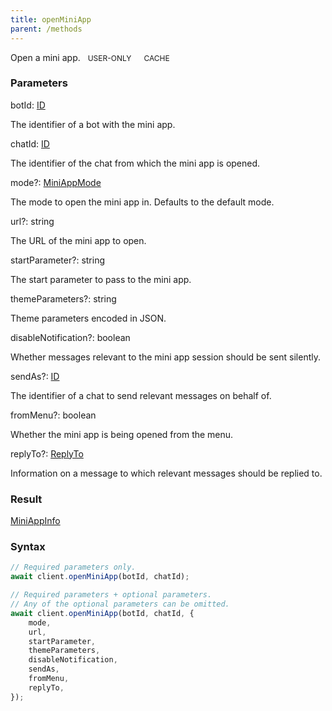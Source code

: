 ```yaml
---
title: openMiniApp
parent: /methods
---
```


Open a mini app.<span class="select-none"> <span class="inline-flex w-fit items-center" style="font-size:12px;white-space:nowrap;word-break:keep-all;"><span class="w-fit bg-dbt select-none text-fgt" style="padding:2px 8px;border-radius:12px;">USER-ONLY</span></span> <span class="inline-flex w-fit items-center" style="font-size:12px;white-space:nowrap;word-break:keep-all;"><span class="w-fit bg-dbt select-none text-fgt" style="padding:2px 8px;border-radius:12px;">CACHE</span></span></span>

### Parameters 

<div class="flex flex-col gap-3"><div><div class="font-mono" id="p_botId" data-anchor><span class="font-bold">botId</span><span class="opacity-50">:</span> <a href="/types/id"  >ID</a></div><div class="pl-3"><div class="no-margin">

The identifier of a bot with the mini app.

</div></div></div><div><div class="font-mono" id="p_chatId" data-anchor><span class="font-bold">chatId</span><span class="opacity-50">:</span> <a href="/types/id"  >ID</a></div><div class="pl-3"><div class="no-margin">

The identifier of the chat from which the mini app is opened.

</div></div></div><div class="flex flex-col gap-3"><div><div class="flex gap-2"><div class="font-mono p" id="p_mode" data-anchor><span class="font-bold">mode</span><span class="opacity-50"><span title="Optional" class="cursor-help">?</span>:</span> <a href="/types/miniappmode"  >MiniAppMode</a></div></div><div class="pl-3"><div class="no-margin">

The mode to open the mini app in. Defaults to the default mode.

</div></div></div><div><div class="flex gap-2"><div class="font-mono p" id="p_url" data-anchor><span class="font-bold">url</span><span class="opacity-50"><span title="Optional" class="cursor-help">?</span>:</span> <span>string</span></div></div><div class="pl-3"><div class="no-margin">

The URL of the mini app to open.

</div></div></div><div><div class="flex gap-2"><div class="font-mono p" id="p_startParameter" data-anchor><span class="font-bold">startParameter</span><span class="opacity-50"><span title="Optional" class="cursor-help">?</span>:</span> <span>string</span></div></div><div class="pl-3"><div class="no-margin">

The start parameter to pass to the mini app.

</div></div></div><div><div class="flex gap-2"><div class="font-mono p" id="p_themeParameters" data-anchor><span class="font-bold">themeParameters</span><span class="opacity-50"><span title="Optional" class="cursor-help">?</span>:</span> <span>string</span></div></div><div class="pl-3"><div class="no-margin">

Theme parameters encoded in JSON.

</div></div></div><div><div class="flex gap-2"><div class="font-mono p" id="p_disableNotification" data-anchor><span class="font-bold">disableNotification</span><span class="opacity-50"><span title="Optional" class="cursor-help">?</span>:</span> <span>boolean</span></div></div><div class="pl-3"><div class="no-margin">

Whether messages relevant to the mini app session should be sent silently.

</div></div></div><div><div class="flex gap-2"><div class="font-mono p" id="p_sendAs" data-anchor><span class="font-bold">sendAs</span><span class="opacity-50"><span title="Optional" class="cursor-help">?</span>:</span> <a href="/types/id"  >ID</a></div></div><div class="pl-3"><div class="no-margin">

The identifier of a chat to send relevant messages on behalf of.

</div></div></div><div><div class="flex gap-2"><div class="font-mono p" id="p_fromMenu" data-anchor><span class="font-bold">fromMenu</span><span class="opacity-50"><span title="Optional" class="cursor-help">?</span>:</span> <span>boolean</span></div></div><div class="pl-3"><div class="no-margin">

Whether the mini app is being opened from the menu.

</div></div></div><div><div class="flex gap-2"><div class="font-mono p" id="p_replyTo" data-anchor><span class="font-bold">replyTo</span><span class="opacity-50"><span title="Optional" class="cursor-help">?</span>:</span> <a href="/types/replyto"  >ReplyTo</a></div></div><div class="pl-3"><div class="no-margin">

Information on a message to which relevant messages should be replied to.

</div></div></div></div></div>

### Result 

<div class="font-mono"><a href="/types/miniappinfo"  >MiniAppInfo</a></div>

### Syntax

```ts
// Required parameters only.
await client.openMiniApp(botId, chatId);

// Required parameters + optional parameters.
// Any of the optional parameters can be omitted.
await client.openMiniApp(botId, chatId, {
    mode,
    url,
    startParameter,
    themeParameters,
    disableNotification,
    sendAs,
    fromMenu,
    replyTo,
});
```



